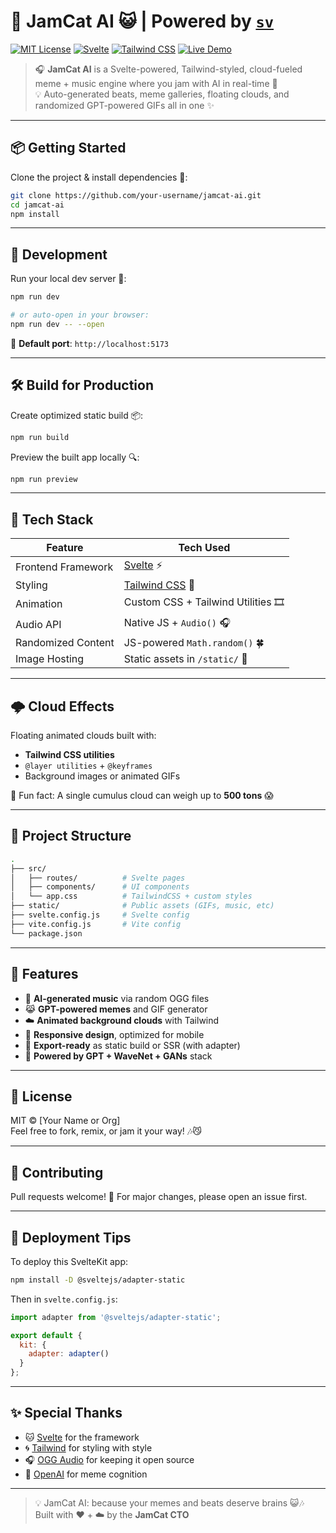 # 🎵 JamCat AI 😺 | Powered by [`sv`](https://github.com/sveltejs/cli)

[![MIT License](https://img.shields.io/badge/license-MIT-blue.svg)](LICENSE)
[![Svelte](https://img.shields.io/badge/Svelte-⚡-ff3e00?logo=svelte&logoColor=white)](https://svelte.dev/)
[![Tailwind CSS](https://img.shields.io/badge/styling-tailwindcss-blue?logo=tailwindcss)](https://tailwindcss.com)
[![Live Demo](https://img.shields.io/badge/demo-online-green)](https://jamcat.ai)

> 🎧 **JamCat AI** is a Svelte-powered, Tailwind-styled, cloud-fueled meme + music engine where you jam with AI in real-time 🚀  
> 💡 Auto-generated beats, meme galleries, floating clouds, and randomized GPT-powered GIFs all in one ✨

---

## 📦 Getting Started

Clone the project & install dependencies 🔧:

```bash
git clone https://github.com/your-username/jamcat-ai.git
cd jamcat-ai
npm install
```

---

## 🚀 Development

Run your local dev server 🧪:

```bash
npm run dev

# or auto-open in your browser:
npm run dev -- --open
```

📍 **Default port**: `http://localhost:5173`

---

## 🛠️ Build for Production

Create optimized static build 📦:

```bash
npm run build
```

Preview the built app locally 🔍:

```bash
npm run preview
```

---

## 🎨 Tech Stack

| Feature               | Tech Used                                      |
|-----------------------|------------------------------------------------|
| Frontend Framework    | [Svelte](https://svelte.dev/) ⚡               |
| Styling               | [Tailwind CSS](https://tailwindcss.com) 🎨     |
| Animation             | Custom CSS + Tailwind Utilities 🎞️            |
| Audio API             | Native JS + `Audio()` 🎧                       |
| Randomized Content    | JS-powered `Math.random()` 🍀                 |
| Image Hosting         | Static assets in `/static/` 📁                |

---

## 🌩️ Cloud Effects

Floating animated clouds built with:

- **Tailwind CSS utilities**
- `@layer utilities` + `@keyframes`
- Background images or animated GIFs

🧠 Fun fact: A single cumulus cloud can weigh up to **500 tons** 😱

---

## 📁 Project Structure

```bash
.
├── src/
│   ├── routes/          # Svelte pages
│   ├── components/      # UI components
│   └── app.css          # TailwindCSS + custom styles
├── static/              # Public assets (GIFs, music, etc)
├── svelte.config.js     # Svelte config
├── vite.config.js       # Vite config
└── package.json
```

---

## 🧠 Features

- 🎵 **AI-generated music** via random OGG files
- 😹 **GPT-powered memes** and GIF generator
- ☁️ **Animated background clouds** with Tailwind
- 📲 **Responsive design**, optimized for mobile
- 📡 **Export-ready** as static build or SSR (with adapter)
- 🧠 **Powered by GPT + WaveNet + GANs** stack

---

## 🔐 License

MIT © [Your Name or Org]  
Feel free to fork, remix, or jam it your way! 🎶😼

---

## 👾 Contributing

Pull requests welcome! 🎉 For major changes, please open an issue first.

---

## 📡 Deployment Tips

To deploy this SvelteKit app:

```bash
npm install -D @sveltejs/adapter-static
```

Then in `svelte.config.js`:

```js
import adapter from '@sveltejs/adapter-static';

export default {
  kit: {
    adapter: adapter()
  }
};
```

---

## ✨ Special Thanks

- 🐱 [Svelte](https://svelte.dev) for the framework
- 🌀 [Tailwind](https://tailwindcss.com) for styling with style
- 🎧 [OGG Audio](https://en.wikipedia.org/wiki/Ogg) for keeping it open source
- 🧠 [OpenAI](https://openai.com) for meme cognition

---

> 💡 JamCat AI: because your memes and beats deserve brains 😺🎶  
> Built with ❤️ + ☁️ by the **JamCat CTO**